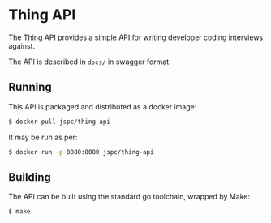 # Thing API

The Thing API provides a simple API for writing developer coding interviews against.

The API is described in `docs/` in swagger format.

## Running

This API is packaged and distributed as a docker image:

```bash
$ docker pull jspc/thing-api
```

It may be run as per:

```bash
$ docker run -p 8080:8080 jspc/thing-api
```

## Building

The API can be built using the standard go toolchain, wrapped by Make:

```bash
$ make
```

